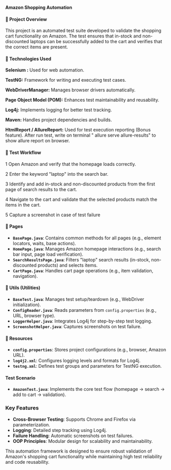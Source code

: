 **Amazon Shopping Automation**

#### 📁 Project Overview

This project is an automated test suite developed to validate the shopping cart functionality on Amazon. The test ensures that in-stock and non-discounted laptops can be successfully added to the cart and verifies that the correct items are present.

#### 📁 Technologies Used

**Selenium :** Used for web automation.

**TestNG:** Framework for writing and executing test cases.

**WebDriverManager:** Manages browser drivers automatically.

**Page Object Model (POM):** Enhances test maintainability and reusability.

**Log4j:** Implements logging for better test tracking.

**Maven:** Handles project dependencies and builds.

**HtmlReport / AllureReport:** Used for test execution reporting (Bonus feature). After run test, write on terminal " allure serve allure-results" to show allure report on browser.

#### 📁 Test Workflow

1 Open Amazon and verify that the homepage loads correctly.

2 Enter the keyword "laptop" into the search bar.

3 Identify and add in-stock and non-discounted products from the first page of search results to the cart.

4 Navigate to the cart and validate that the selected products match the items in the cart.

5 Capture a screenshot in case of test failure


#### 📁 Pages
- **`BasePage.java`**: Contains common methods for all pages (e.g., element locators, waits, base actions).
- **`HomePage.java`**: Manages Amazon homepage interactions (e.g., search bar input, page load verification).
- **`SearchResultsPage.java`**: Filters "laptop" search results (in-stock, non-discounted products) and selects items.
- **`CartPage.java`**: Handles cart page operations (e.g., item validation, navigation).

#### 📁 Utils (Utilities)
- **`BaseTest.java`**: Manages test setup/teardown (e.g., WebDriver initialization).
- **`ConfigReader.java`**: Reads parameters from `config.properties` (e.g., URL, browser type).
- **`LoggerHelper.java`**: Integrates Log4j for step-by-step test logging.
- **`ScreenshotHelper.java`**: Captures screenshots on test failure.

#### 📁 Resources
- **`config.properties`**: Stores project configurations (e.g., browser, Amazon URL).
- **`log4j2.xml`**: Configures logging levels and formats for Log4j.
- **`testng.xml`**: Defines test groups and parameters for TestNG execution.

####  Test Scenario
- **`AmazonTest.java`**: Implements the core test flow (homepage → search → add to cart → validation).

### Key Features
- **Cross-Browser Testing**: Supports Chrome and Firefox via parameterization.
- **Logging**: Detailed step tracking using Log4j.
- **Failure Handling**: Automatic screenshots on test failures.
- **OOP Principles**: Modular design for scalability and maintainability.




This automation framework is designed to ensure robust validation of Amazon's shopping cart functionality while maintaining high test reliability and code reusability.

